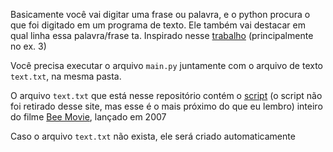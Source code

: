 Basicamente você vai digitar uma frase ou palavra, e o python procura o que foi digitado em um programa de texto. Ele também vai destacar em qual linha essa palavra/frase ta. Inspirado 
nesse [trabalho](https://github.com/Kovalski-rgb/RA_AF10)  (principalmente no ex. 3)

Você precisa executar o arquivo `main.py` juntamente com o arquivo de texto `text.txt`, na mesma pasta.

O arquivo `text.txt` que está nesse repositório contém o [script](http://www.script-o-rama.com/movie_scripts/a1/bee-movie-script-transcript-seinfeld.html) (o script não foi retirado desse site, mas esse é o mais próximo do que eu lembro) inteiro do filme [Bee Movie](https://pt.wikipedia.org/wiki/Bee_Movie), lançado em 2007

Caso o arquivo `text.txt` não exista, ele será criado automaticamente
